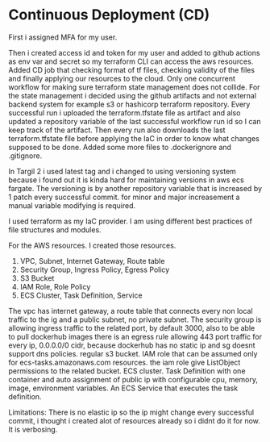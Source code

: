 # Continuous Deployment (CD)

First i assigned MFA for my user.

Then i created access id and token for my user and added to github actions as env var and secret so my terraform CLI can access the aws resources.
Added CD job that checking format of tf files, checking validity of the files and finally applying our resources to the cloud.
Only one concurrent workflow for making sure terraform state management does not collide.
For the state management i decided using the github artifacts and not external backend system for example s3 or hashicorp terraform repository.
Every successful run i uploaded the terraform.tfstate file as artifact and also updated a repository variable of the last successful workflow run id so I can keep track of the artifact.
Then every run also downloads the last terraform.tfstate file before applying the IaC in order to know what changes supposed to be done. Added some more files to .dockerignore and .gitignore.

In Targil 2 i used latest tag and i changed to using versioning system because i found out it is kinda hard for maintaining versions in aws ecs fargate. The versioning is by another repository variable that is increased by 1 patch every successful commit. for minor and major increasement a manual variable modifying is required.

I used terraform as my IaC provider. I am using different best practices of file structures and modules.

For the AWS resources. I created those resources.
1. VPC, Subnet, Internet Gateway, Route table
2. Security Group, Ingress Policy, Egress Policy
3. S3 Bucket
4. IAM Role, Role Policy
5. ECS Cluster, Task Definition, Service

The vpc has internet gateway, a route table that connects every non local traffic to the ig and a public subnet, no private subnet.
The security group is allowing ingress traffic to the related port, by default 3000, also to be able to pull dockerhub images there is an egress rule allowing 443 port traffic for every ip, 0.0.0.0/0 cidr, because dockerhub has no static ip and sg doesnt support dns policies.
regular s3 bucket.
IAM role that can be assumed only for ecs-tasks.amazonaws.com resources. the iam role give ListObject permissions to the related bucket.
ECS cluster. Task Definition with one container and auto assignment of public ip with configurable cpu, memory, image, environment variables. An ECS Service that executes the task definition.

Limitations:
There is no elastic ip so the ip might change every successful commit, i thought i created alot of resources already so i didnt do it for now. It is verbosing.